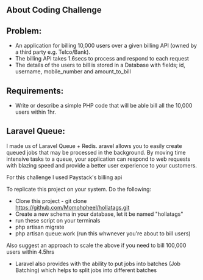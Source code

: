 ## About Coding Challenge

## Problem:
- An application for billing 10,000 users over a given billing API (owned by a third
party e.g. Telco/Bank).
- The billing API takes 1.6secs to process and respond to each request
- The details of the users to bill is stored in a Database with fields; id, username, mobile_number and amount_to_bill

## Requirements:
- Write or describe a simple PHP code that will be able bill all the 10,000 users
within 1hr.

## Laravel Queue: 
I made us of Laravel Queue + Redis. aravel allows you to easily create queued jobs that may be processed in the background. By moving time intensive tasks to a queue, your application can respond to web requests with blazing speed and provide a better user experience to your customers.

For this challenge I used Paystack's billing api

To replicate this project on your system. Do the following: 
- Clone this project - git clone https://github.com/Momohpheel/hollatags.git
- Create a new schema in your database, let it be named "hollatags"
- run these script on your terminals 
- php artisan migrate
- php artisan queue:work (run this whwnever you're about to bill users)


Also suggest an approach to scale the above if you need to bill 100,000 users within 4.5hrs
- Laravel also provides with the ability to put jobs into batches (Job Batching) which helps to split jobs into different batches
